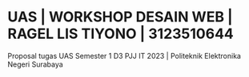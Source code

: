 # UAS | WORKSHOP DESAIN WEB | RAGEL LIS TIYONO | 3123510644
Proposal tugas UAS Semester 1 D3 PJJ IT 2023 | Politeknik Elektronika Negeri Surabaya

